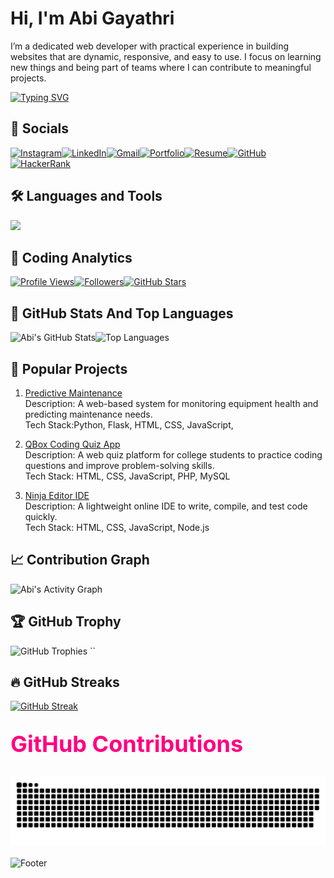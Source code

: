 # Hi, I'm Abi Gayathri 
I’m a dedicated web developer with practical experience in building websites that are dynamic, responsive, and easy to use.
I focus on learning new things and being part of teams where I can contribute to meaningful projects.

[![Typing SVG](https://readme-typing-svg.herokuapp.com?font=Playfair+Display&color=FF69B4&size=25&center=true&vCenter=true&width=500&lines=%F0%9F%8C%99+Writing+stories+that+developers+only+knows%0A%F0%9F%8C%B8)](https://git.io/typing-svg)



## 📌 Socials
[![Instagram](https://img.shields.io/badge/Instagram-%23ff1a66.svg?&style=for-the-badge&logo=instagram&logoColor=white)](https://www.instagram.com/ab_biie._/)[![LinkedIn](https://img.shields.io/badge/LinkedIn-%23ff3377.svg?&style=for-the-badge&logo=linkedin&logoColor=white)](https://www.linkedin.com/in/abi-gayathri-pavalathrowvathan-a555472a3/)[![Gmail](https://img.shields.io/badge/Gmail-%23ff4d88.svg?&style=for-the-badge&logo=gmail&logoColor=white)](mailto:abigayathri23@gmail.com)[![Portfolio](https://img.shields.io/badge/Portfolio-%23ff6699.svg?&style=for-the-badge&logo=firefox&logoColor=white)](https://abigayathri23.vercel.app/)[![Resume](https://img.shields.io/badge/Resume-%23ff80aa.svg?&style=for-the-badge&logo=readme&logoColor=white)](https://drive.google.com/file/d/your-resume-link)[![GitHub](https://img.shields.io/badge/GitHub-%23ff99bb.svg?&style=for-the-badge&logo=github&logoColor=white)](https://github.com/abigayathri23)[![HackerRank](https://img.shields.io/badge/HackerRank-%23ffb3cc.svg?&style=for-the-badge&logo=hackerrank&logoColor=white)](https://www.hackerrank.com/abigayathri23)


## 🛠️ Languages and Tools 
<p align="left">
  <img src="https://skillicons.dev/icons?i=html,css,js,react,php,mysql,python,java,git,github,vscode" />
</p>

## 🧩 Coding Analytics 

[![Profile Views](https://komarev.com/ghpvc/?username=abigayathri23&color=ff3377&style=for-the-badge)](https://github.com/abigayathri23)[![Followers](https://img.shields.io/github/followers/abigayathri23?color=ff3377&labelColor=000000&label=Followers&style=for-the-badge)](https://github.com/abigayathri23?tab=followers)[![GitHub Stars](https://img.shields.io/github/stars/abigayathri23?color=ff3377&labelColor=000000&label=Stars&style=for-the-badge)](https://github.com/abigayathri23?tab=stars)


## 💪 GitHub Stats And Top Languages 

![Abi's GitHub Stats](https://github-readme-stats.vercel.app/api?username=abigayathri23&show_icons=true&count_private=true&include_all_commits=true&theme=radical)![Top Languages](https://github-readme-stats.vercel.app/api/top-langs/?username=abigayathri23&layout=compact&hide=html,css&theme=radical)

## 📜 Popular Projects

1. [Predictive Maintenance](https://github.com/abigayathri23/Predictive-Maintanace)  
Description: A web-based system for monitoring equipment health and predicting maintenance needs.  
Tech Stack:Python, Flask, HTML, CSS, JavaScript,

2. [QBox Coding Quiz App](https://github.com/abigayathri23/QBox)  
Description: A web quiz platform for college students to practice coding questions and improve problem-solving skills.  
Tech Stack: HTML, CSS, JavaScript, PHP, MySQL  

 3. [Ninja Editor IDE](https://github.com/Srihari-Prasath/Ninja-Editor-IDE)  
Description: A lightweight online IDE to write, compile, and test code quickly.  
Tech Stack: HTML, CSS, JavaScript, Node.js

## 📈 Contribution Graph 
![Abi's Activity Graph](https://github-readme-activity-graph.vercel.app/graph?username=abigayathri23&bg_color=0d1117&color=ffb6c1&line=ff69b4&point=ff85a2&area=true&hide_border=true)

## 🏆 GitHub Trophy
![GitHub Trophies](https://github-profile-trophy.vercel.app/?username=abigayathri23&theme=rose_pine&no-frame=true&no-bg=false&margin-w=5&title=Stars,Followers,Commits,Repositories,PullRequest,Issues)
``

## 🔥 GitHub Streaks 

[![GitHub Streak](https://github-readme-streak-stats.herokuapp.com?user=abigayathri23&background=0D1117&hide_border=true&ring=ff85a2&fire=ff69b4&currStreakNum=ff1493&currStreakLabel=ff69b4&sideNums=ffb6c1&sideLabels=ff85a2&dates=ff85a2&stroke=ffb6c1)](https://git.io/streak-stats)



<h2 style="font-size: 36px; font-weight: bold; margin: 30px 0; color:#ff0080;">GitHub Contributions</h2>
<div style="display: flex; justify-content: center; margin: 20px 0;">
  <img src="https://github.com/abigayathri23/abigayathri23/blob/main/github-user-abi.svg" 
       alt="GitHub Contribution Graph" 
       style="max-width: 100%; height: auto; border-radius: 10px;">
</div>

![Footer](https://capsule-render.vercel.app/api?type=waving&color=FFC0CB&height=120&section=footer)



